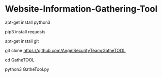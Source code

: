 # Website-Information-Gathering-Tool


apt-get install python3

pip3 install requests

apt-get install git

git clone https://github.com/AngelSecurityTeam/GatheTOOL

cd GatheTOOL

python3 GatheTool.py

